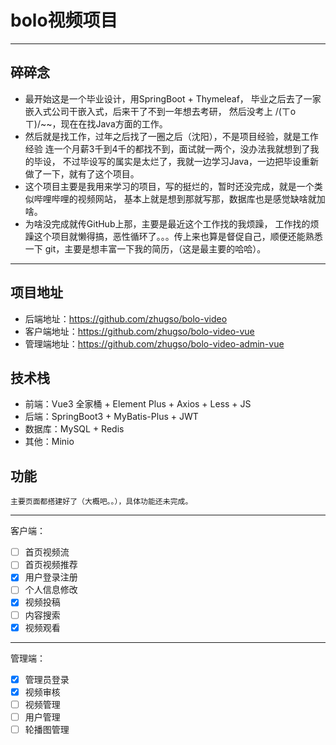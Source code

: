 # bolo视频项目

---

## 碎碎念

- 最开始这是一个毕业设计，用SpringBoot + Thymeleaf，
  毕业之后去了一家嵌入式公司干嵌入式，后来干了不到一年想去考研，
  然后没考上 /(ㄒoㄒ)/~~，现在在找Java方面的工作。
- 然后就是找工作，过年之后找了一圈之后（沈阳），不是项目经验，就是工作经验
  连一个月薪3千到4千的都找不到，面试就一两个，没办法我就想到了我的毕设，
  不过毕设写的属实是太烂了，我就一边学习Java，一边把毕设重新做了一下，就有了这个项目。
- 这个项目主要是我用来学习的项目，写的挺烂的，暂时还没完成，就是一个类似哔哩哔哩的视频网站，
  基本上就是想到那就写那，数据库也是感觉缺啥就加啥。
- 为啥没完成就传GitHub上那，主要是最近这个工作找的我烦躁，
  工作找的烦躁这个项目就懒得搞，恶性循环了。。。传上来也算是督促自己，顺便还能熟悉一下
  git，主要是想丰富一下我的简历，（这是最主要的哈哈）。

---

## 项目地址

- 后端地址：https://github.com/zhugso/bolo-video
- 客户端地址：https://github.com/zhugso/bolo-video-vue
- 管理端地址：https://github.com/zhugso/bolo-video-admin-vue

## 技术栈

- 前端：Vue3 全家桶 + Element Plus + Axios + Less + JS
- 后端：SpringBoot3 + MyBatis-Plus + JWT
- 数据库：MySQL + Redis
- 其他：Minio

## 功能

    主要页面都搭建好了（大概吧。。），具体功能还未完成。

---

客户端：

- [ ] 首页视频流
- [ ] 首页视频推荐
- [x] 用户登录注册
- [ ] 个人信息修改
- [x] 视频投稿
- [ ] 内容搜索
- [x] 视频观看

---

管理端：

- [x] 管理员登录
- [x] 视频审核
- [ ] 视频管理
- [ ] 用户管理
- [ ] 轮播图管理
